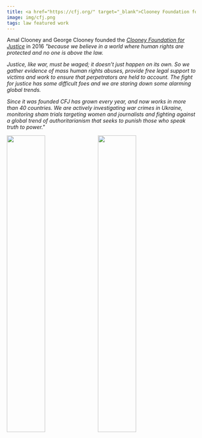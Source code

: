 ```yaml
---
title: <a href="https://cfj.org/" target="_blank">Clooney Foundation for Justice</a> <i>TrialWatch</i> <a href="https://cfj.org/reports/turkey-vs-ahmet-tuna-altinel/" target="_blank">Fairness Report</a> on the case of Academic for Peace <a href="https://cfj.org/wp-content/uploads/2020/08/Turkish_Fairness-Report-on-the-Trial-of-Tuna-Altinel-in-Turkey.pdf" target="_blank">Tuna Altınel</a>
image: img/cfj.png
tags: law featured work 
---
```


Amal Clooney and George Clooney founded the <a href="https://cfj.org/" target="_blank"><i>Clooney Foundation for Justice</i></a> in 2016 <i>"because we believe in a world where human rights are protected and no one is above the law.</i>

<i>Justice, like war, must be waged; it doesn’t just happen on its own. So we gather evidence of mass human rights abuses, provide free legal support to victims and work to ensure that perpetrators are held to account. The fight for justice has some difficult foes and we are staring down some alarming global trends.</i>

<i>Since it was founded CFJ has grown every year, and now works in more than 40 countries. We are actively investigating war crimes in Ukraine, monitoring sham trials targeting women and journalists and fighting against a global trend of authoritarianism that seeks to punish those who speak truth to power."</i>

<img src="https://cfj.org/wp-content/uploads/2023/07/Fairness-Report-on-the-Trial-of-Tuna-Altinel-in-Turkey.pdf" width="45%" style="float:left;margin-right:1rem;" />
<img src="https://cfj.org/wp-content/uploads/2020/08/Turkish_Fairness-Report-on-the-Trial-of-Tuna-Altinel-in-Turkey.pdf" width="45%" />
